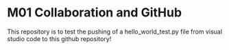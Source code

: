 # M01 Collaboration and GitHub
This repository is to test the pushing of a hello_world_test.py file from visual studio code to this github repository!
